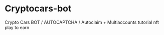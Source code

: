 # Cryptocars-bot
Crypto Cars BOT  / AUTOCAPTCHA / Autoclaim + Multiaccounts tutorial nft play to earn 
